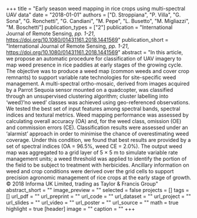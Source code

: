 +++
title = "Early season weed mapping in rice crops using multi-spectral UAV data"
date = "2018-01-01"
authors = ["D. Stroppiana", "P. Villa", "G. Sona", "G. Ronchetti", "G. Candiani", "M. Pepe", "L. Busetto", "M. Migliazzi", "M. Boschetti"]
publication_types = ["2"]
publication = "International Journal of Remote Sensing, _pp. 1-21_, https://doi.org/10.1080/01431161.2018.1441569"
publication_short = "International Journal of Remote Sensing, _pp. 1-21_, https://doi.org/10.1080/01431161.2018.1441569"
abstract = "In this article, we propose an automatic procedure for classification of UAV imagery to map weed presence in rice paddies at early stages of the growing cycle. The objective was to produce a weed map (common weeds and cover crop remnants) to support variable rate technologies for site-specific weed management. A multi-spectral ortho-mosaic, derived from images acquired by a Parrot Sequoia sensor mounted on a quadcopter, was classified through an unsupervised clustering algorithm; cluster labelling into ‘weed’/‘no weed’ classes was achieved using geo-referenced observations. We tested the best set of input features among spectral bands, spectral indices and textural metrics. Weed mapping performance was assessed by calculating overall accuracy (OA) and, for the weed class, omission (OE) and commission errors (CE). Classification results were assessed under an ‘alarmist’ approach in order to minimise the chance of overestimating weed coverage. Under this condition, we found that best results are provided by a set of spectral indices (OA = 96.5%, weed CE = 2.0%). The output weed map was aggregated to a grid layer of 5 × 5 m to simulate variable rate management units; a weed threshold was applied to identify the portion of the field to be subject to treatment with herbicides. Ancillary information on weed and crop conditions were derived over the grid cells to support precision agronomic management of rice crops at the early stage of growth. © 2018 Informa UK Limited, trading as Taylor & Francis Group"
abstract_short = ""
image_preview = ""
selected = false
projects = []
tags = []
url_pdf = ""
url_preprint = ""
url_code = ""
url_dataset = ""
url_project = ""
url_slides = ""
url_video = ""
url_poster = ""
url_source = ""
math = true
highlight = true
[header]
image = ""
caption = ""
+++
